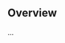 <!-- Note: Please must use one of our issue templates to file an issue! 🛑 -->
<!-- 👉 https://github.com/JoshuaKGoldberg/joshuakgoldberg-dot-com-next/issues/new/choose 👈 -->
<!-- **Issues that should have been filed with a template will be closed without action, and we will ask you to use a template.** -->

<!-- This blank issue template is only for issues that don't fit any of the templates. -->

## Overview

...
